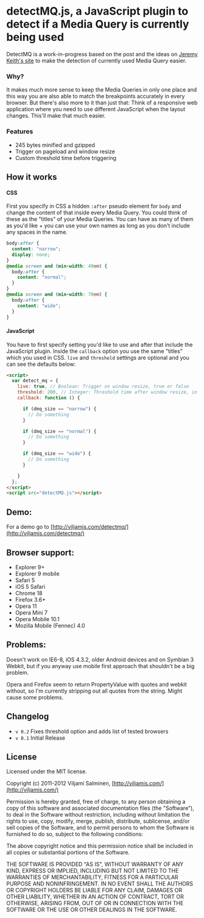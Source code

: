 # detectMQ.js, a JavaScript plugin to detect if a Media Query is currently being used
DetectMQ is a work-in-progress based on the post and the ideas on [Jeremy Keith's site](http://adactio.com/journal/5429/) to make the detection of currently used Media Query easier.

### Why?
It makes much more sense to keep the Media Queries in only one place and this way you are also able to match the breakpoints accurately in every browser. But there's also more to it than just that: Think of a responsive web application where you need to use different JavaScript when the layout changes. This'll make that much easier.

### Features
 * 245 bytes minified and gzipped
 * Trigger on pageload and window resize
 * Custom threshold time before triggering

## How it works

#### CSS
First you specify in CSS a hidden `:after` pseudo element for `body` and change the content of that inside every Media Query. You could think of these as the "titles" of your Media Queries. You can have as many of them as you'd like + you can use your own names as long as you don't include any spaces in the name.

```css
body:after {
  content: "narrow";
  display: none;
}
@media screen and (min-width: 40em) {
  body:after {
    content: "normal";
  }
}
@media screen and (min-width: 70em) {
  body:after {
    content: "wide";
  }
}
```

#### JavaScript
You have to first specify setting you'd like to use and after that include the JavaScript plugin. Inside the `callback` option you use the same "titles" which you used in CSS. `live` and `threshold` settings are optional and you can see the defaults below:

```html
<script>
  var detect_mq = {
    live: true, // Boolean: Trigger on window resize, true or false
    threshold: 200, // Integer: Threshold time after window resize, in milliseconds
    callback: function () {

      if (dmq_size == "narrow") {
        // Do something
      }

      if (dmq_size == "normal") {
        // Do something
      }

      if (dmq_size == "wide") {
        // Do something
      }

    }
  };
</script>
<script src="detectMQ.js"></script>
```

## Demo:
For a demo go to [http://viljamis.com/detectmq/](http://viljamis.com/detectmq/)

## Browser support:
 * Explorer 9+
 * Explorer 9 mobile
 * Safari 5
 * iOS 5 Safari
 * Chrome 18
 * Firefox 3.6+
 * Opera 11
 * Opera Mini 7
 * Opera Mobile 10.1
 * Mozilla Mobile (Fennec) 4.0

## Problems:
Doesn't work on IE6-8, iOS 4.3.2, older Android devices and on Symbian 3 Webkit, but if you anyway use mobile first approach that shouldn't be a big problem.

Opera and Firefox seem to return PropertyValue with quotes and webkit without, so I'm currently stripping out all quotes from the string. Might cause some problems.

## Changelog
* `v 0.2` Fixes threshold option and adds list of tested browsers
* `v 0.1` Initial Release

## License
Licensed under the MIT license.

Copyright (c) 2011-2012 Viljami Salminen, [http://viljamis.com/](http://viljamis.com/)

Permission is hereby granted, free of charge, to any person obtaining a copy of this software and associated documentation files (the "Software"), to deal in the Software without restriction, including without limitation the rights to use, copy, modify, merge, publish, distribute, sublicense, and/or sell copies of the Software, and to permit persons to whom the Software is furnished to do so, subject to the following conditions:

The above copyright notice and this permission notice shall be included in all copies or substantial portions of the Software.

THE SOFTWARE IS PROVIDED "AS IS", WITHOUT WARRANTY OF ANY KIND, EXPRESS OR IMPLIED, INCLUDING BUT NOT LIMITED TO THE WARRANTIES OF MERCHANTABILITY, FITNESS FOR A PARTICULAR PURPOSE AND NONINFRINGEMENT. IN NO EVENT SHALL THE AUTHORS OR COPYRIGHT HOLDERS BE LIABLE FOR ANY CLAIM, DAMAGES OR OTHER LIABILITY, WHETHER IN AN ACTION OF CONTRACT, TORT OR OTHERWISE, ARISING FROM, OUT OF OR IN CONNECTION WITH THE SOFTWARE OR THE USE OR OTHER DEALINGS IN THE SOFTWARE.
